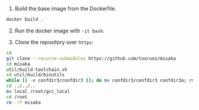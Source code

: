 1. Build the base image from the Dockerfile.

```bash
docker build .
```

2. Run the docker image with `-it bash`.

3. Clone the repository over `https`:

```bash
cd
git clone --recurse-submodules https://github.com/toaruos/misaka
cd misaka
util/build-toolchain.sh
cd util/build/binutils
while [[ -e confdir3/confdir3 ]]; do mv confdir3/confdir3 confdir3a; rmdir confdir3; mv confdir3a confdir3; done; rmdir confdir3
cd ../../..
mv local /root/gcc_local
cd /root
rm -rf misaka
```

